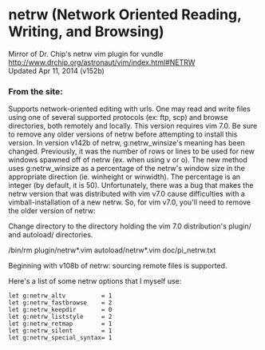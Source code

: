 netrw (Network Oriented Reading, Writing, and Browsing)
=====
Mirror of Dr. Chip's netrw vim plugin for vundle  
http://www.drchip.org/astronaut/vim/index.html#NETRW  
Updated Apr 11, 2014 (v152b)

### From the site: ###
Supports network-oriented editing with urls. One may read and write files using one of several supported protocols 
(ex: ftp, scp) and browse directories, both remotely and locally. This version requires vim 7.0. 
Be sure to remove any older versions of netrw before attempting to install this version. In version v142b of netrw, 
g:netrw_winsize's meaning has been changed. Previously, it was the number of rows or lines to be used for new windows 
spawned off of netrw (ex. when using v or o). The new method uses g:netrw_winsize as a percentage of the netrw's 
window size in the appropriate direction (ie. winheight or winwidth). The percentage is an integer (by default, it is 50). 
Unfortunately, there was a bug that makes the netrw version that was distributed with vim v7.0 cause difficulties with a 
vimball-installation of a new netrw. So, for vim v7.0, you'll need to remove the older version of netrw:

Change directory to the directory holding the vim 7.0 distribution's plugin/ and autoload/ directories.

/bin/rm plugin/netrw*.vim autoload/netrw*.vim doc/pi_netrw.txt

Beginning with v108b of netrw: sourcing remote files is supported.

Here's a list of some netrw options that I myself use:
```vim
let g:netrw_altv          = 1
let g:netrw_fastbrowse    = 2
let g:netrw_keepdir       = 0
let g:netrw_liststyle     = 2
let g:netrw_retmap        = 1
let g:netrw_silent        = 1
let g:netrw_special_syntax= 1
```
